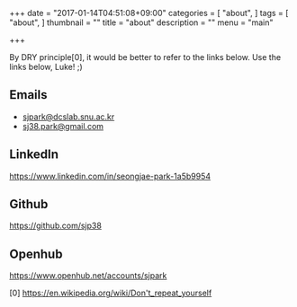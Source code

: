 +++
date = "2017-01-14T04:51:08+09:00"
categories = [
	"about",
]
tags = [
	"about",
]
thumbnail = ""
title = "about"
description = ""
menu = "main"

+++

By DRY principle[0], it would be better to refer to the links below.  Use the
links below, Luke! ;)


Emails
------

- [sjpark@dcslab.snu.ac.kr](mailto:sjpark@dcslab.snu.ac.kr)
- [sj38.park@gmail.com](mailto:sj38.park@gmail.com)


LinkedIn
--------

https://www.linkedin.com/in/seongjae-park-1a5b9954


Github
------

https://github.com/sjp38


Openhub
-------

https://www.openhub.net/accounts/sjpark



[0] https://en.wikipedia.org/wiki/Don't_repeat_yourself
